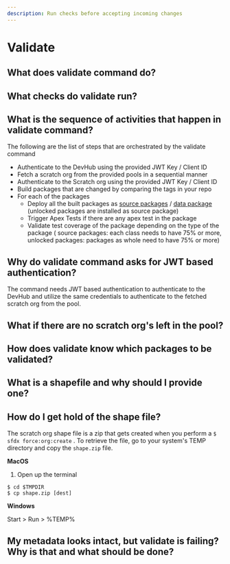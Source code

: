 ```yaml
---
description: Run checks before accepting incoming changes
---
```


# Validate

## What does validate command do?

## What checks do validate run?

## What is the sequence of activities that happen in validate command?

The following are the list of steps that are orchestrated by the validate command

* Authenticate to the DevHub using the provided JWT Key / Client ID
* Fetch a scratch org from the provided pools in a sequential manner
* Authenticate to the Scratch org using the provided JWT Key / Client ID
* Build packages that are changed by comparing the tags in your repo
* For each of the packages
  * Deploy all the built packages as [source packages](../source-packages.md) / [data package](../data-packages.md)  \(unlocked packages are installed as source package\)
  * Trigger Apex Tests if there are any apex test in the package
  * Validate test coverage of the package depending on the type of the package \( source packages: each class needs to have 75% or more, unlocked packages: packages as  whole need to have 75% or more\)

## Why do validate command asks for JWT based authentication?

The command needs JWT based authentication to authenticate to the DevHub and utilize the same credentials to authenticate to the fetched scratch org from the pool.

## What if there are no scratch org's left in the pool?

## How does validate know which packages to be validated?

## What is a shapefile and why should I provide one?

## How do I get hold of the shape file?

The scratch org shape file is a zip that gets created when you perform a `$ sfdx force:org:create` . To retrieve the file, go to your system's TEMP directory and copy the `shape.zip` file.

**MacOS**

1. Open up the terminal

```text
$ cd $TMPDIR
$ cp shape.zip [dest]
```

**Windows**

Start &gt; Run &gt; %TEMP%

## My metadata looks intact, but validate is failing? Why is that and what should be done?







